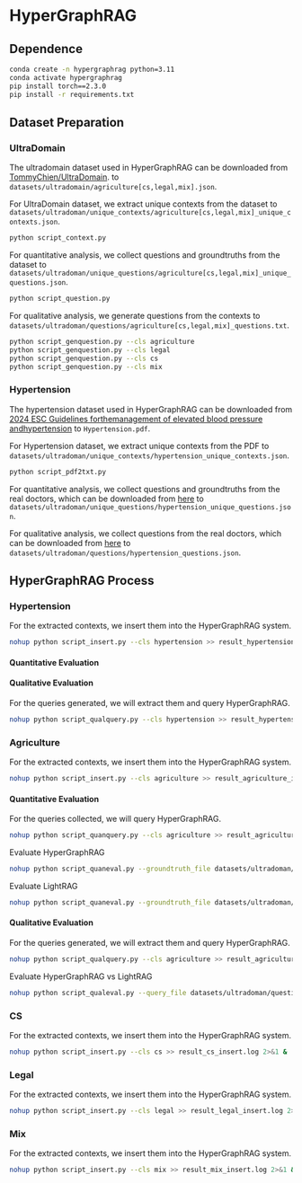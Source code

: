 # HyperGraphRAG

## Dependence
```bash
conda create -n hypergraphrag python=3.11
conda activate hypergraphrag
pip install torch==2.3.0
pip install -r requirements.txt
```

## Dataset Preparation

### UltraDomain
The ultradomain dataset used in HyperGraphRAG can be downloaded from [TommyChien/UltraDomain](https://huggingface.co/datasets/TommyChien/UltraDomain). to `datasets/ultradomain/agriculture[cs,legal,mix].json`.

For UltraDomain dataset, we extract unique contexts from the dataset to `datasets/ultradoman/unique_contexts/agriculture[cs,legal,mix]_unique_contexts.json`.
```bash
python script_context.py
```
For quantitative analysis, we collect questions and groundtruths from the dataset to `datasets/ultradoman/unique_questions/agriculture[cs,legal,mix]_unique_questions.json`.
```bash
python script_question.py
```
For qualitative analysis, we generate questions from the contexts to `datasets/ultradoman/questions/agriculture[cs,legal,mix]_questions.txt`.
```bash
python script_genquestion.py --cls agriculture
python script_genquestion.py --cls legal
python script_genquestion.py --cls cs
python script_genquestion.py --cls mix
```

### Hypertension
The hypertension dataset used in HyperGraphRAG can be downloaded from [2024 ESC Guidelines forthemanagement of elevated blood pressure andhypertension](https://academic.oup.com/eurheartj/article/45/38/3912/7741010?login=false) to `Hypertension.pdf`.

For Hypertension dataset, we extract unique contexts from the PDF to `datasets/ultradoman/unique_contexts/hypertension_unique_contexts.json`.
```bash
python script_pdf2txt.py
```
For quantitative analysis, we collect questions and groundtruths from the real doctors, which can be downloaded from [here](https://academic.oup.com/eurheartj/article/45/38/3912/7741010?login=false) to `datasets/ultradoman/unique_questions/hypertension_unique_questions.json`.

For qualitative analysis, we collect questions from the real doctors, which can be downloaded from [here](https://academic.oup.com/eurheartj/article/45/38/3912/7741010?login=false) to `datasets/ultradoman/questions/hypertension_questions.json`.

## HyperGraphRAG Process

### Hypertension
For the extracted contexts, we insert them into the HyperGraphRAG system.
```bash
nohup python script_insert.py --cls hypertension >> result_hypertension_insert.log 2>&1 &
```
#### Quantitative Evaluation
#### Qualitative Evaluation 
For the queries generated, we will extract them and query HyperGraphRAG.
```bash
nohup python script_qualquery.py --cls hypertension >> result_hypertension_qualquery.log 2>&1 &
```

### Agriculture
For the extracted contexts, we insert them into the HyperGraphRAG system.
```bash
nohup python script_insert.py --cls agriculture >> result_agriculture_insert.log 2>&1 &
```

#### Quantitative Evaluation
For the queries collected, we will query HyperGraphRAG.
```bash
nohup python script_quanquery.py --cls agriculture >> result_agriculture_quanquery.log 2>&1 &
```
Evaluate HyperGraphRAG
```bash
nohup python script_quaneval.py --groundtruth_file datasets/ultradoman/unique_questions/agriculture_unique_questions.json --predictions_file output_quan/ultradoman/agriculture/agriculture_result.json --output_score_path output_quan/ultradoman/agriculture/batch_eval_scores.json >> result_agriculture_quaneval_hypergraphrag.log 2>&1 &
```
Evaluate LightRAG
```bash
nohup python script_quaneval.py --groundtruth_file datasets/ultradoman/unique_questions/agriculture_unique_questions.json --predictions_file others/lightrag/output_quan/ultradoman/agriculture/agriculture_result.json --output_score_path output_quan/ultradoman/agriculture/batch_eval_scores_lightrag.json >> result_agriculture_quaneval_lightrag.log 2>&1 &
```

#### Qualitative Evaluation 
For the queries generated, we will extract them and query HyperGraphRAG.
```bash
nohup python script_qualquery.py --cls agriculture >> result_agriculture_qualquery.log 2>&1 &
```
Evaluate HyperGraphRAG vs LightRAG
```bash
nohup python script_qualeval.py --query_file datasets/ultradoman/questions/agriculture_questions.txt --result1_file output/ultradoman/agriculture/agriculture_result.json --result2_file others/lightrag/output/ultradoman/agriculture/agriculture_result.json --output_file_path output/ultradoman/agriculture --output_score_path output/ultradoman/agriculture >> result_agriculture_qualeval_hypergraphrag_vs_lightrag.log 2>&1 &
```

### CS
For the extracted contexts, we insert them into the HyperGraphRAG system.
```bash
nohup python script_insert.py --cls cs >> result_cs_insert.log 2>&1 &
```

### Legal
For the extracted contexts, we insert them into the HyperGraphRAG system.
```bash
nohup python script_insert.py --cls legal >> result_legal_insert.log 2>&1 &
```

### Mix
For the extracted contexts, we insert them into the HyperGraphRAG system.
```bash
nohup python script_insert.py --cls mix >> result_mix_insert.log 2>&1 &
```



